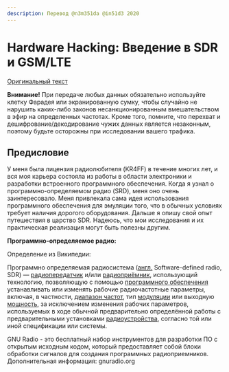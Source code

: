 ```yaml
---
description: Перевод @n3m351da @in51d3 2020
---
```


# Hardware Hacking: Введение в SDR и GSM/LTE

[Оригинальный текст](https://www.blackhillsinfosec.com/intro-to-software-defined-radio-and-gsm-lte/)

**Внимание!** При передаче любых данных обязательно используйте клетку Фарадея или экранированную сумку, чтобы случайно не нарушить каких-либо законов несанкционированным вмешательством в эфир на определенных частотах. Кроме того, помните, что перехват и дешифрование/декодирование чужих данных является незаконным, поэтому будьте осторожны при исследовании вашего трафика.

## **Предисловие**

У меня была лицензия радиолюбителя \(KR4FF\) в течение многих лет, и вся моя карьера состояла из работы в области электроники и разработки встроенного программного обеспечения. Когда я узнал о программно-определяемом радио \(SRD\), меня оно очень заинтересовало. Меня привлекала сама идея использования программного обеспечения для эмуляции того, что в обычных условиях требует наличия дорогого оборудования. Дальше я опишу свой опыт путешествия в царство SDR. Надеюсь, что мои исследования и их практическая реализация могут быть полезны другим.

**Программно-определяемое радио:**

Определение из Википедии:

Программно определяемая радиосистема \([англ.](https://ru.wikipedia.org/wiki/%D0%90%D0%BD%D0%B3%D0%BB%D0%B8%D0%B9%D1%81%D0%BA%D0%B8%D0%B9_%D1%8F%D0%B7%D1%8B%D0%BA) Software-defined radio, SDR\) — [радиопередатчик](https://ru.wikipedia.org/wiki/%D0%A0%D0%B0%D0%B4%D0%B8%D0%BE%D0%BF%D0%B5%D1%80%D0%B5%D0%B4%D0%B0%D1%82%D1%87%D0%B8%D0%BA) и/или [радиоприёмник](https://ru.wikipedia.org/wiki/%D0%A0%D0%B0%D0%B4%D0%B8%D0%BE%D0%BF%D1%80%D0%B8%D1%91%D0%BC%D0%BD%D0%B8%D0%BA), использующий технологию, позволяющую с помощью [программного обеспечения](https://ru.wikipedia.org/wiki/%D0%9F%D1%80%D0%BE%D0%B3%D1%80%D0%B0%D0%BC%D0%BC%D0%BD%D0%BE%D0%B5_%D0%BE%D0%B1%D0%B5%D1%81%D0%BF%D0%B5%D1%87%D0%B5%D0%BD%D0%B8%D0%B5) устанавливать или изменять рабочие радиочастотные параметры, включая, в частности, [диапазон частот](https://ru.wikipedia.org/wiki/%D0%94%D0%B8%D0%B0%D0%BF%D0%B0%D0%B7%D0%BE%D0%BD_%D1%87%D0%B0%D1%81%D1%82%D0%BE%D1%82), тип [модуляции](https://ru.wikipedia.org/wiki/%D0%9C%D0%BE%D0%B4%D1%83%D0%BB%D1%8F%D1%86%D0%B8%D1%8F) или выходную [мощность](https://ru.wikipedia.org/wiki/%D0%AD%D0%BB%D0%B5%D0%BA%D1%82%D1%80%D0%B8%D1%87%D0%B5%D1%81%D0%BA%D0%B0%D1%8F_%D0%BC%D0%BE%D1%89%D0%BD%D0%BE%D1%81%D1%82%D1%8C), за исключением изменения рабочих параметров, используемых в ходе обычной предварительно определённой работы с предварительными установками [радиоустройства](https://ru.wikipedia.org/wiki/%D0%A0%D0%B0%D0%B4%D0%B8%D0%BE%D1%81%D1%82%D0%B0%D0%BD%D1%86%D0%B8%D1%8F), согласно той или иной спецификации или системы.

GNU Radio - это бесплатный набор инструментов для разработки ПО с открытым исходным кодом, который предоставляет собой блоки обработки сигналов для создания программных радиоприемников. Дополнительная информация: gnuradio.org

